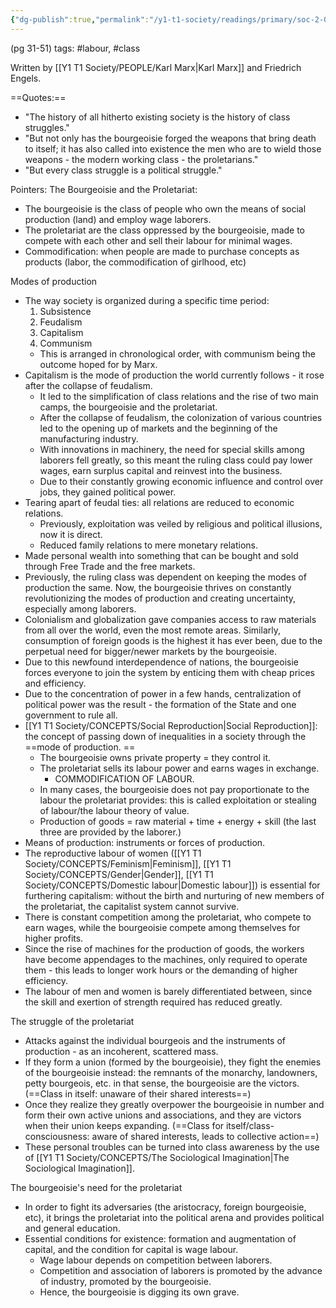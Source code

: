 ```yaml
---
{"dg-publish":true,"permalink":"/y1-t1-society/readings/primary/soc-2-05-marx-and-engels-the-communist-manifesto/"}
---
```


(pg 31-51)
tags: #labour, #class 

Written by [[Y1 T1 Society/PEOPLE/Karl Marx\|Karl Marx]] and Friedrich Engels.

==Quotes:==

- "The history of all hitherto existing society is the history of class struggles."
- "But not only has the bourgeoisie forged the weapons that bring death to itself; it has also called into existence the men who are to wield those weapons - the modern working class - the proletarians."
- "But every class struggle is a political struggle."

Pointers:
The Bourgeoisie and the Proletariat:
- The bourgeoisie is the class of people who own the means of social production (land) and employ wage laborers.
- The proletariat are the class oppressed by the bourgeoisie, made to compete with each other and sell their labour for minimal wages.
- Commodification: when people are made to purchase concepts as products (labor, the commodification of girlhood, etc)

Modes of production
- The way society is organized during a specific time period:
	1. Subsistence
	2. Feudalism
	3. Capitalism
	4. Communism
	- This is arranged in chronological order, with communism being the outcome hoped for by Marx.
- Capitalism is the mode of production the world currently follows - it rose after the collapse of feudalism. 
	- It led to the simplification of class relations and the rise of two main camps, the bourgeoisie and the proletariat. 
	- After the collapse of feudalism, the colonization of various countries led to the opening up of markets and the beginning of the manufacturing industry.
	- With innovations in machinery, the need for special skills among laborers fell greatly, so this meant the ruling class could pay lower wages, earn surplus capital and reinvest into the business.
	- Due to their constantly growing economic influence and control over jobs, they gained political power.
- Tearing apart of feudal ties: all relations are reduced to economic relations.
	- Previously, exploitation was veiled by religious and political illusions, now it is direct.
	- Reduced family relations to mere monetary relations.
- Made personal wealth into something that can be bought and sold through Free Trade and the free markets.
- Previously, the ruling class was dependent on keeping the modes of production the same. Now, the bourgeoisie thrives on constantly revolutionizing the modes of production and creating uncertainty, especially among laborers.
- Colonialism and globalization gave companies access to raw materials from all over the world, even the most remote areas. Similarly, consumption of foreign goods is the highest it has ever been, due to the perpetual need for bigger/newer markets by the bourgeoisie. 
- Due to this newfound interdependence of nations, the bourgeoisie forces everyone to join the system by enticing them with cheap prices and efficiency. 
- Due to the concentration of power in a few hands, centralization of political power was the result - the formation of the State and one government to rule all. 
- [[Y1 T1 Society/CONCEPTS/Social Reproduction\|Social Reproduction]]: the concept of passing down of inequalities in a society through the ==mode of production. ==
	- The bourgeoisie owns private property = they control it.
	- The proletariat sells its labour power and earns wages in exchange.
		- COMMODIFICATION OF LABOUR.
	- In many cases, the bourgeoisie does not pay proportionate to the labour the proletariat provides: this is called exploitation or stealing of labour/the labour theory of value. 
	- Production of goods = raw material + time + energy + skill (the last three are provided by the laborer.)
- Means of production: instruments or forces of production. 
- The reproductive labour of women ([[Y1 T1 Society/CONCEPTS/Feminism\|Feminism]], [[Y1 T1 Society/CONCEPTS/Gender\|Gender]], [[Y1 T1 Society/CONCEPTS/Domestic labour\|Domestic labour]]) is essential for furthering capitalism: without the birth and nurturing of new members of the proletariat, the capitalist system cannot survive.
- There is constant competition among the proletariat, who compete to earn wages, while the bourgeoisie compete among themselves for higher profits.
- Since the rise of machines for the production of goods, the workers have become appendages to the machines, only required to operate them - this leads to longer work hours or the demanding of higher efficiency.
- The labour of men and women is barely differentiated between, since the skill and exertion of strength required has reduced greatly.

The struggle of the proletariat
- Attacks against the individual bourgeois and the instruments of production - as an incoherent, scattered mass.
- If they form a union (formed by the bourgeoisie), they fight the enemies of the bourgeoisie instead: the remnants of the monarchy, landowners, petty bourgeois, etc. in that sense, the bourgeoisie are the victors. (==Class in itself: unaware of their shared interests==)
- Once they realize they greatly overpower the bourgeoisie in number and form their own active unions and associations, and they are victors when their union keeps expanding. (==Class for itself/class-consciousness: aware of shared interests, leads to collective action==)
- These personal troubles can be turned into class awareness by the use of [[Y1 T1 Society/CONCEPTS/The Sociological Imagination\|The Sociological Imagination]].

The bourgeoisie's need for the proletariat
- In order to fight its adversaries (the aristocracy, foreign bourgeoisie, etc), it brings the proletariat into the political arena and provides political and general education. 
- Essential conditions for existence: formation and augmentation of capital, and the condition for capital is wage labour.
	- Wage labour depends on competition between laborers.
	- Competition and association of laborers is promoted by the advance of industry, promoted by the bourgeoisie.
	- Hence, the bourgeoisie is digging its own grave.

